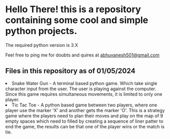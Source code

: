 <h1>Hello There! this is a repository containing some cool and simple python projects.</h1>

The required python version is 3.X

Feel free to ping me for doubts and quires at abhuvanesh501@gmail.com

<h2>Files in this repository as of 01/05/2024</h2>
<list>
  <li>Snake Water Gun - A terminal based python game. Which take single character input from the user. The user is playing against the computer. Since this game requires simultaneous movements, it is limited to only one player.</l>
  <br>
  <li>Tic Tac Toe -  A python based game between two players, where one player use the marker 'X' and another gets the marker 'O'. This is a strategy game where the players need to plan their moves and play on the map of 9 empty spaces which need to filled by creating a sequence of liner patter to end the game, the results can be that one of the player wins or the match is tie.</l>
</list>
